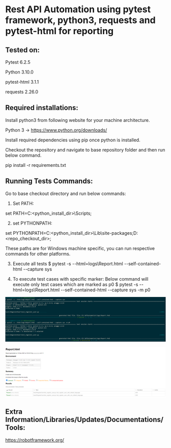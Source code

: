 # Rest API Automation using pytest framework, python3, requests and pytest-html for reporting

Tested on:
------------------
Pytest 6.2.5

Python 3.10.0

pytest-html 3.1.1

requests 2.26.0

Required installations:
--------------------
Install python3 from following website for your machine architecture.

Python 3  -> https://www.python.org/downloads/

Install required dependencies using pip once python is installed.

Checkout the repository and navigate to base repository folder and then run below command.

pip install -r requirements.txt

Running Tests Commands:
----------------------
Go to base checkout directory and run below commands:

1. Set PATH:

set PATH=C:\<python_install_dir>\Scripts;

2. set PYTHONPATH:

set PYTHONPATH=C:\<python_install_dir>\Lib\site-packages;D:\<repo_checkout_dir>;

These paths are for Windows machine specific, you can run respective commands for other platforms.

3. Execute all tests 
    $ pytest -s --html=logs\Report.html --self-contained-html --capture sys

4. To execute test cases with specific marker: Below command will execute only test cases which are marked as p0
    $ pytest -s --html=logs\Report.html --self-contained-html --capture sys -m p0

![alt text](https://raw.githubusercontent.com/yuvrajkpatil/APIAutomation/main/images/console.png)

![alt text](https://raw.githubusercontent.com/yuvrajkpatil/APIAutomation/main/images/logs.png)


Extra Information/Libraries/Updates/Documentations/Tools:
-------------------------------------------------------

https://robotframework.org/